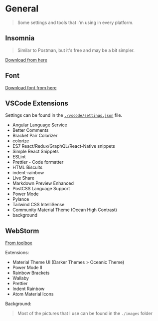 # General

> Some settings and tools that I'm using in every platform.

## Insomnia

> Similar to Postman, but it's free and may be a bit simpler.

[Download from here](https://insomnia.rest/download)

## Font

[Download font from here](https://www.jetbrains.com/lp/mono/)

## VSCode Extensions

Settings can be found in the [`./vscode/settings.json`](./vscode/settings.json) file.

- Angular Language Service
- Better Comments
- Bracket Pair Colorizer
- colorize
- ES7 React/Redux/GraphQL/React-Native snippets
- Simple React Snippets
- ESLint
- Prettier - Code formatter
- HTML Biscuits
- indent-rainbow
- Live Share
- Markdown Preview Enhanced
- PostCSS Language Support
- Power Mode
- Pylance
- Tailwind CSS IntelliSense
- Community Material Theme (Ocean High Contrast)
- background

## WebStorm

[From toolbox](https://www.jetbrains.com/toolbox-app/)

Extensions:

- Material Theme UI (Darker Themes > Oceanic Theme)
- Power Mode II
- Rainbow Brackets
- Wallaby
- Prettier
- Indent Rainbow
- Atom Material Icons

Background:

> Most of the pictures that I use can be found in the `./images` folder
